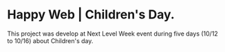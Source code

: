 # Happy Web | Children's Day.

This project was develop at Next Level Week event during five days (10/12 to 10/16) about Children's day.
